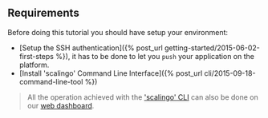 ## Requirements

Before doing this tutorial you should have setup your environment:

* [Setup the SSH authentication]({% post_url getting-started/2015-06-02-first-steps %}), it has to be done to let you `push` your application on the platform.
* [Install 'scalingo' Command Line Interface]({% post_url cli/2015-09-18-command-line-tool %})

<blockquote class="bg-info">
  All the operation achieved with the <a href="http://cli.scalingo.com">'scalingo' CLI</a> can also be done on our <a href="https://my.scalingo.com">web dashboard</a>.
</blockquote>
